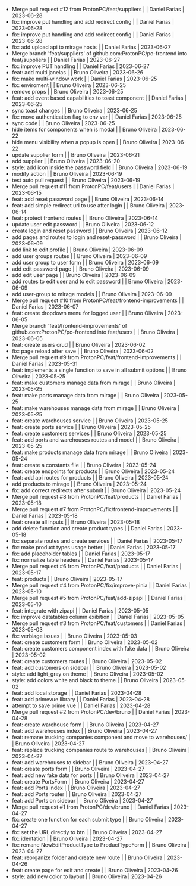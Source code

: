 - Merge pull request #12 from ProtonPC/feat/suppliers |  | Daniel Farias | 2023-06-28
- fix: improve put handling and add redirect config |  | Daniel Farias | 2023-06-28
- fix: improve put handling and add redirect config |  | Daniel Farias | 2023-06-28
- fix: add upload api to mirage hosts |  | Daniel Farias | 2023-06-27
- Merge branch 'feat/suppliers' of github.com:ProtonPC/pc-frontend into feat/suppliers |  | Daniel Farias | 2023-06-27
- fix: improve PUT handling |  | Daniel Farias | 2023-06-27
- feat: add multi janelas |  | Bruno Oliveira | 2023-06-26
- fix: make multi-window work |  | Daniel Farias | 2023-06-25
- fix: enviroment |  | Bruno Oliveira | 2023-06-25
- remove props |  | Bruno Oliveira | 2023-06-25
- feat: add event based capabilities to toast component |  | Daniel Farias | 2023-06-25
- sync toast changes |  | Bruno Oliveira | 2023-06-25
- fix: move authentication flag to env var |  | Daniel Farias | 2023-06-25
- sync code |  | Bruno Oliveira | 2023-06-25
- hide items for components when is modal |  | Bruno Oliveira | 2023-06-22
- hide menu visibility when a popup is open |  | Bruno Oliveira | 2023-06-22
- update supplier form |  | Bruno Oliveira | 2023-06-21
- add supplier |  | Bruno Oliveira | 2023-06-20
- style: add icon inside the password field |  | Bruno Oliveira | 2023-06-19
- modify action |  | Bruno Oliveira | 2023-06-19
- test auto pull request |  | Bruno Oliveira | 2023-06-19
- Merge pull request #11 from ProtonPC/feat/users |  | Daniel Farias | 2023-06-15
- feat: add reset password page |  | Bruno Oliveira | 2023-06-14
- feat: add simple redirect url to use after login |  | Bruno Oliveira | 2023-06-14
- feat: protect frontend routes |  | Bruno Oliveira | 2023-06-14
- update user edit password |  | Bruno Oliveira | 2023-06-12
- create login and reset password |  | Bruno Oliveira | 2023-06-12
- add pages and routes to login and reset-password |  | Bruno Oliveira | 2023-06-09
- add link to edit profile |  | Bruno Oliveira | 2023-06-09
- add user groups routes |  | Bruno Oliveira | 2023-06-09
- add user group to user form |  | Bruno Oliveira | 2023-06-09
- add edit password page |  | Bruno Oliveira | 2023-06-09
- add edit user page |  | Bruno Oliveira | 2023-06-09
- add routes to edit user and to edit password |  | Bruno Oliveira | 2023-06-09
- add user-group to mirage models |  | Bruno Oliveira | 2023-06-09
- Merge pull request #10 from ProtonPC/feat/frontend-improvements |  | Daniel Farias | 2023-06-07
- feat: create dropdown menu for logged user |  | Bruno Oliveira | 2023-06-05
- Merge branch 'feat/frontend-improvements' of github.com:ProtonPC/pc-frontend into feat/users |  | Bruno Oliveira | 2023-06-05
- feat: create users crud |  | Bruno Oliveira | 2023-06-02
- fix: page reload after save |  | Bruno Oliveira | 2023-06-02
- Merge pull request #9 from ProtonPC/feat/frontend-improvements |  | Daniel Farias | 2023-05-31
- feat: implements a single function to save in all submit options |  | Bruno Oliveira | 2023-05-25
- feat: make customers manage data from mirage |  | Bruno Oliveira | 2023-05-25
- feat: make ports manage data from mirage |  | Bruno Oliveira | 2023-05-25
- feat: make warehouses manage data from mirage |  | Bruno Oliveira | 2023-05-25
- feat: create warehouses service |  | Bruno Oliveira | 2023-05-25
- feat: create ports service |  | Bruno Oliveira | 2023-05-25
- feat: create customers services |  | Bruno Oliveira | 2023-05-25
- feat: add ports and warehouses routes and model |  | Bruno Oliveira | 2023-05-25
- feat: make products manage data from mirage |  | Bruno Oliveira | 2023-05-24
- feat: create a constants file |  | Bruno Oliveira | 2023-05-24
- feat: create endpoints for products |  | Bruno Oliveira | 2023-05-24
- feat: add api routes for products |  | Bruno Oliveira | 2023-05-24
- add products to mirage |  | Bruno Oliveira | 2023-05-24
- fix: add correct redirects after submit |  | Bruno Oliveira | 2023-05-24
- Merge pull request #8 from ProtonPC/feat/products |  | Daniel Farias | 2023-05-18
- Merge pull request #7 from ProtonPC/fix/frontend-improvements |  | Daniel Farias | 2023-05-18
- feat: create all inputs |  | Bruno Oliveira | 2023-05-18
- add delete function and create product types |  | Daniel Farias | 2023-05-18
- fix: separate routes and create services |  | Daniel Farias | 2023-05-17
- fix: make product types usage better |  | Daniel Farias | 2023-05-17
- fix: add placeholder tables |  | Daniel Farias | 2023-05-17
- fix: normalize table headers |  | Daniel Farias | 2023-05-17
- Merge pull request #6 from ProtonPC/feat/products |  | Daniel Farias | 2023-05-17
- feat: products |  | Bruno Oliveira | 2023-05-17
- Merge pull request #4 from ProtonPC/fix/improve-pinia |  | Daniel Farias | 2023-05-10
- Merge pull request #5 from ProtonPC/feat/add-zipapi |  | Daniel Farias | 2023-05-10
- feat: integrate with zipapi |  | Daniel Farias | 2023-05-05
- fix: improve datatables column exibition |  | Daniel Farias | 2023-05-05
- Merge pull request #3 from ProtonPC/feat/customers |  | Daniel Farias | 2023-05-03
- fix: verbiage issues |  | Bruno Oliveira | 2023-05-03
- feat: create customers form |  | Bruno Oliveira | 2023-05-02
- feat: create customers component index with fake data |  | Bruno Oliveira | 2023-05-02
- feat: create customers routes |  | Bruno Oliveira | 2023-05-02
- feat: add customers on sidebar |  | Bruno Oliveira | 2023-05-02
- style: add light_gray on theme |  | Bruno Oliveira | 2023-05-02
- style: add colors white and black to theme |  | Bruno Oliveira | 2023-05-02
- feat: add local storage |  | Daniel Farias | 2023-04-28
- feat: add primevue library |  | Daniel Farias | 2023-04-28
- attempt to save prime vue |  | Daniel Farias | 2023-04-28
- Merge pull request #2 from ProtonPC/dev/bruno |  | Daniel Farias | 2023-04-28
- feat: create warehouse form |  | Bruno Oliveira | 2023-04-27
- feat: add warehouses index |  | Bruno Oliveira | 2023-04-27
- feat: remane trucking companies component and move to warehouses/ |  | Bruno Oliveira | 2023-04-27
- feat: replace trucking companies route to warehouses |  | Bruno Oliveira | 2023-04-27
- feat: add warehouses to sidebar |  | Bruno Oliveira | 2023-04-27
- feat: create ports form |  | Bruno Oliveira | 2023-04-27
- feat: add new fake data for ports |  | Bruno Oliveira | 2023-04-27
- feat: create PortsForm |  | Bruno Oliveira | 2023-04-27
- feat: add Ports index |  | Bruno Oliveira | 2023-04-27
- feat: add Ports router |  | Bruno Oliveira | 2023-04-27
- feat: add Ports on sidebar |  | Bruno Oliveira | 2023-04-27
- Merge pull request #1 from ProtonPC/dev/bruno |  | Daniel Farias | 2023-04-27
- fix: create one function for each submit type |  | Bruno Oliveira | 2023-04-27
- fix: set the URL directly to btn |  | Bruno Oliveira | 2023-04-27
- fix: identation |  | Bruno Oliveira | 2023-04-27
- fix: remane NewEditProductType to ProductTypeForm |  | Bruno Oliveira | 2023-04-27
- feat: reorganize folder and create new route |  | Bruno Oliveira | 2023-04-26
- feat: create page for edit and create |  | Bruno Oliveira | 2023-04-26
- style: add new color to layout |  | Bruno Oliveira | 2023-04-26
